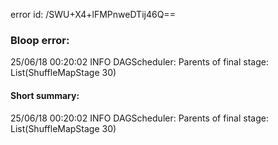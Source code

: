 error id: /SWU+X4+lFMPnweDTij46Q==
### Bloop error:

25/06/18 00:20:02 INFO DAGScheduler: Parents of final stage: List(ShuffleMapStage 30)
#### Short summary: 

25/06/18 00:20:02 INFO DAGScheduler: Parents of final stage: List(ShuffleMapStage 30)